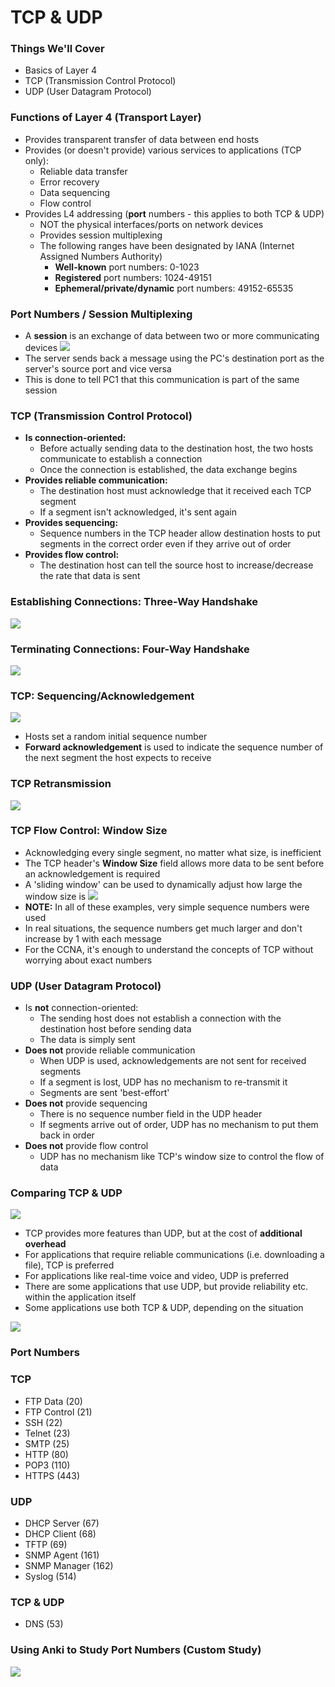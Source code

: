 # TCP & UDP
### Things We'll Cover
- Basics of Layer 4
- TCP (Transmission Control Protocol)
- UDP (User Datagram Protocol)
### Functions of Layer 4 (Transport Layer)
- Provides transparent transfer of data between end hosts
- Provides (or doesn't provide) various services to applications (TCP only):
	- Reliable data transfer
	- Error recovery
	- Data sequencing
	- Flow control
- Provides L4 addressing (**port** numbers - this applies to both TCP & UDP)
	- NOT the physical interfaces/ports on network devices
	- Provides session multiplexing
	- The following ranges have been designated by IANA (Internet Assigned Numbers Authority)
		- **Well-known** port numbers: 0-1023
		- **Registered** port numbers: 1024-49151
		- **Ephemeral/private/dynamic** port numbers: 49152-65535
### Port Numbers / Session Multiplexing
- A **session** is an exchange of data between two or more communicating devices
![](attachments/115c85ba29d48657c959c4b8b723c6e8.png)
- The server sends back a message using the PC's destination port as the server's source port and vice versa
- This is done to tell PC1 that this communication is part of the same session
### TCP (Transmission Control Protocol)
- **Is connection-oriented:**
	- Before actually sending data to the destination host, the two hosts communicate to establish a connection
	- Once the connection is established, the data exchange begins
- **Provides reliable communication:**
	- The destination host must acknowledge that it received each TCP segment
	- If a segment isn't acknowledged, it's sent again
- **Provides sequencing:**
	- Sequence numbers in the TCP header allow destination hosts to put segments in the correct order even if they arrive out of order
- **Provides flow control:**
	- The destination host can tell the source host to increase/decrease the rate that data is sent
### Establishing Connections: Three-Way Handshake
![](attachments/ce46691cb19efb101e6250d15c11f37a.png)
### Terminating Connections: Four-Way Handshake
![](attachments/952f4e1d14c8de0124f3e2968100d67d.png)
### TCP: Sequencing/Acknowledgement
![](attachments/9bf269e74cba2d0605b32e935a2d0907.png)
- Hosts set a random initial sequence number
- **Forward acknowledgement** is used to indicate the sequence number of the next segment the host expects to receive
### TCP Retransmission
![](attachments/0a082575135cd4d9eac1a4c724173b2c.png)
### TCP Flow Control: Window Size
- Acknowledging every single segment, no matter what size, is inefficient
- The TCP header's **Window Size** field allows more data to be sent before an acknowledgement is required
- A 'sliding window' can be used to dynamically adjust how large the window size is
![](attachments/22871795f01188ab9aea9ba578a289e2.png)
- **NOTE:** In all of these examples, very simple sequence numbers were used
- In real situations, the sequence numbers get much larger and don't increase by 1 with each message
- For the CCNA, it's enough to understand the concepts of TCP without worrying about exact numbers
### UDP (User Datagram Protocol)
- Is **not** connection-oriented:
	- The sending host does not establish a connection with the destination host before sending data
	- The data is simply sent
- **Does not** provide reliable communication
	- When UDP is used, acknowledgements are not sent for received segments
	- If a segment is lost, UDP has no mechanism to re-transmit it
	- Segments are sent 'best-effort'
- **Does not** provide sequencing
	- There is no sequence number field in the UDP header
	- If segments arrive out of order, UDP has no mechanism to put them back in order
- **Does not** provide flow control
	- UDP has no mechanism like TCP's window size to control the flow of data
### Comparing TCP & UDP
![](attachments/5c686e2a8bae32eb6fee0638b334fb0a.png)
- TCP provides more features than UDP, but at the cost of **additional overhead**
- For applications that require reliable communications (i.e. downloading a file), TCP is preferred
- For applications like real-time voice and video, UDP is preferred
- There are some applications that use UDP, but provide reliability etc. within the application itself
- Some applications use both TCP & UDP, depending on the situation

![](attachments/5292397a46c0048a304c6e83bb89e7f2.png)
### Port Numbers
### TCP
- FTP Data (20)
- FTP Control (21)
- SSH (22)
- Telnet (23)
- SMTP (25)
- HTTP (80)
- POP3 (110)
- HTTPS (443)
### UDP
- DHCP Server (67)
- DHCP Client (68)
- TFTP (69)
- SNMP Agent (161)
- SNMP Manager (162)
- Syslog (514)
### TCP & UDP
- DNS (53)
### Using Anki to Study Port Numbers (Custom Study)
![](attachments/b4a55ad0a742878262281ff38e2004c6.png)

